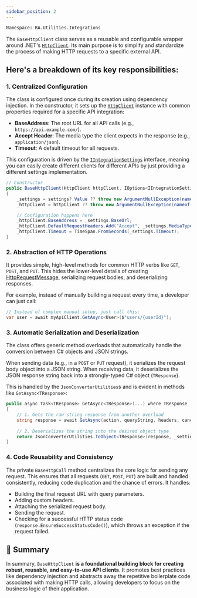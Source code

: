```yaml
---
sidebar_position: 2
---
```


```bash
Namespace: RA.Utilities.Integrations
```

The `BaseHttpClient` class serves as a reusable and configurable wrapper around .NET's [`HttpClient`](https://learn.microsoft.com/en-us/dotnet/api/system.net.http.httpclient).
Its main purpose is to simplify and standardize the process of making HTTP requests to a specific external API.

## Here's a breakdown of its key responsibilities:

### 1. Centralized Configuration
The class is configured once during its creation using dependency injection.
In the constructor, it sets up the [`HttpClient`](https://learn.microsoft.com/en-us/dotnet/api/system.net.http.httpclient)
instance with common properties required for a specific API integration:

* **BaseAddress**: The root URL for all API calls (e.g., `https://api.example.com/`).
* **Accept Header**: The media type the client expects in the response (e.g., `application/json`).
* **Timeout**: A default timeout for all requests.

This configuration is driven by the [`IIntegrationSettings`](./Abstractions/IIntegrationSettings.md) interface,
meaning you can easily create different clients for different APIs by just providing a different settings implementation.

```csharp showLineNumbers
// Constructor
public BaseHttpClient(HttpClient httpClient, IOptions<IIntegrationSettings> settings)
{
    _settings = settings?.Value ?? throw new ArgumentNullException(nameof(settings));
    _httpClient = httpClient ?? throw new ArgumentNullException(nameof(httpClient));

    // Configuration happens here
    _httpClient.BaseAddress = _settings.BaseUrl;
    _httpClient.DefaultRequestHeaders.Add("Accept", _settings.MediaType);
    _httpClient.Timeout = TimeSpan.FromSeconds(_settings.Timeout);
}
```

### 2. Abstraction of HTTP Operations
It provides simple, high-level methods for common HTTP verbs like `GET`, `POST`, and `PUT`.
This hides the lower-level details of creating [HttpRequestMessage](https://learn.microsoft.com/en-us/dotnet/api/system.net.http.httprequestmessage), serializing request bodies, and deserializing responses.

For example, instead of manually building a request every time, a developer can just call:
```csharp showLineNumbers
// Instead of complex manual setup, just call this:
var user = await myApiClient.GetAsync<User>($"users/{userId}");
```

### 3. Automatic Serialization and Deserialization
The class offers generic method overloads that automatically handle the conversion between C# objects and JSON strings.

When sending data (e.g., in a `POST` or `PUT` request), it serializes the request body object into a JSON string.
When receiving data, it deserializes the JSON response string back into a strongly-typed C# object (`TResponse`).

This is handled by the `JsonConverterUtilities`s and is evident in methods like `GetAsync<TResponse>`:
```csharp showLineNumbers
public async Task<TResponse> GetAsync<TResponse>(...) where TResponse : class
{
    // 1. Gets the raw string response from another overload
    string response = await GetAsync(action, queryString, headers, cancellationToken);
    
    // 2. Deserializes the string into the desired object type
    return JsonConverterUtilities.ToObject<TResponse>(response, _settings.MediaType)!;
}
```

### 4. Code Reusability and Consistency
The private `BaseHttpCall` method centralizes the core logic for sending any request.
This ensures that all requests (`GET`, `POST`, `PUT`) are built and handled consistently, reducing code duplication and the chance of errors. It handles:

* Building the final request URL with query parameters.
* Adding custom headers.
* Attaching the serialized request body.
* Sending the request.
* Checking for a successful HTTP status code (`response.EnsureSuccessStatusCode()`), which throws an exception if the request failed.


## 🧠 Summary
In summary, `BaseHttpClient` **is a foundational building block for creating robust, reusable, and easy-to-use API clients**.
It promotes best practices like dependency injection and abstracts away the repetitive boilerplate code associated with making HTTP calls, allowing developers to focus on the business logic of their application.